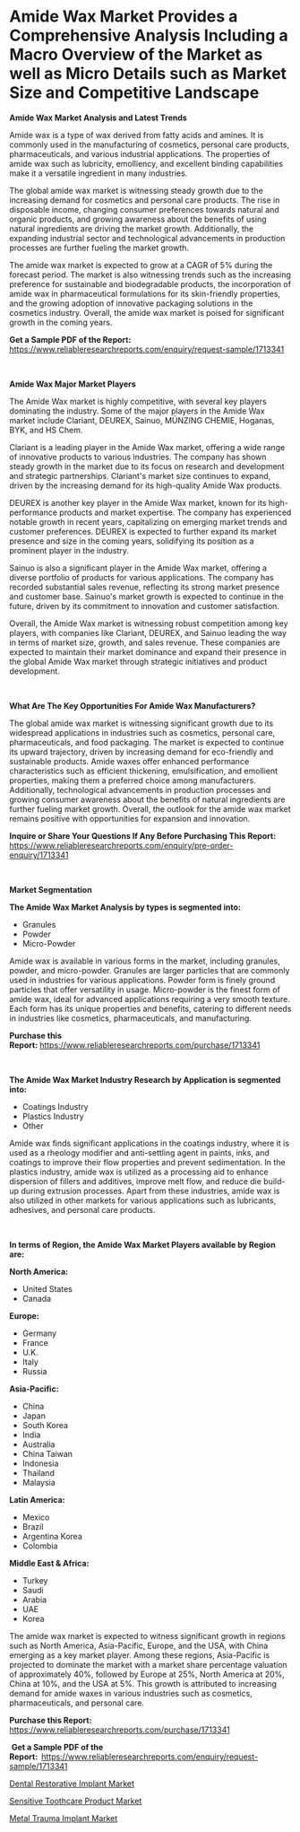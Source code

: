 <p><h1>Amide Wax Market Provides a Comprehensive Analysis Including a Macro Overview of the Market as well as Micro Details such as Market Size and Competitive Landscape</h1></p><p><strong>Amide Wax Market Analysis and Latest Trends</strong></p>
<p><p>Amide wax is a type of wax derived from fatty acids and amines. It is commonly used in the manufacturing of cosmetics, personal care products, pharmaceuticals, and various industrial applications. The properties of amide wax such as lubricity, emolliency, and excellent binding capabilities make it a versatile ingredient in many industries.</p><p>The global amide wax market is witnessing steady growth due to the increasing demand for cosmetics and personal care products. The rise in disposable income, changing consumer preferences towards natural and organic products, and growing awareness about the benefits of using natural ingredients are driving the market growth. Additionally, the expanding industrial sector and technological advancements in production processes are further fueling the market growth.</p><p>The amide wax market is expected to grow at a CAGR of 5% during the forecast period. The market is also witnessing trends such as the increasing preference for sustainable and biodegradable products, the incorporation of amide wax in pharmaceutical formulations for its skin-friendly properties, and the growing adoption of innovative packaging solutions in the cosmetics industry. Overall, the amide wax market is poised for significant growth in the coming years.</p></p>
<p><strong>Get a Sample PDF of the Report:&nbsp;</strong> <a href="https://www.reliableresearchreports.com/enquiry/request-sample/1713341">https://www.reliableresearchreports.com/enquiry/request-sample/1713341</a></p>
<p>&nbsp;</p>
<p><strong>Amide Wax Major Market Players</strong></p>
<p><p>The Amide Wax market is highly competitive, with several key players dominating the industry. Some of the major players in the Amide Wax market include Clariant, DEUREX, Sainuo, MÜNZING CHEMIE, Hoganas, BYK, and HS Chem.</p><p>Clariant is a leading player in the Amide Wax market, offering a wide range of innovative products to various industries. The company has shown steady growth in the market due to its focus on research and development and strategic partnerships. Clariant's market size continues to expand, driven by the increasing demand for its high-quality Amide Wax products.</p><p>DEUREX is another key player in the Amide Wax market, known for its high-performance products and market expertise. The company has experienced notable growth in recent years, capitalizing on emerging market trends and customer preferences. DEUREX is expected to further expand its market presence and size in the coming years, solidifying its position as a prominent player in the industry.</p><p>Sainuo is also a significant player in the Amide Wax market, offering a diverse portfolio of products for various applications. The company has recorded substantial sales revenue, reflecting its strong market presence and customer base. Sainuo's market growth is expected to continue in the future, driven by its commitment to innovation and customer satisfaction.</p><p>Overall, the Amide Wax market is witnessing robust competition among key players, with companies like Clariant, DEUREX, and Sainuo leading the way in terms of market size, growth, and sales revenue. These companies are expected to maintain their market dominance and expand their presence in the global Amide Wax market through strategic initiatives and product development.</p></p>
<p>&nbsp;</p>
<p><strong>What Are The Key Opportunities For Amide Wax Manufacturers?</strong></p>
<p><p>The global amide wax market is witnessing significant growth due to its widespread applications in industries such as cosmetics, personal care, pharmaceuticals, and food packaging. The market is expected to continue its upward trajectory, driven by increasing demand for eco-friendly and sustainable products. Amide waxes offer enhanced performance characteristics such as efficient thickening, emulsification, and emollient properties, making them a preferred choice among manufacturers. Additionally, technological advancements in production processes and growing consumer awareness about the benefits of natural ingredients are further fueling market growth. Overall, the outlook for the amide wax market remains positive with opportunities for expansion and innovation.</p></p>
<p><strong>Inquire or Share Your Questions If Any Before Purchasing This Report:</strong> <a href="https://www.reliableresearchreports.com/enquiry/pre-order-enquiry/1713341">https://www.reliableresearchreports.com/enquiry/pre-order-enquiry/1713341</a></p>
<p>&nbsp;</p>
<p><strong>Market Segmentation</strong></p>
<p><strong>The Amide Wax Market Analysis by types is segmented into:</strong></p>
<p><ul><li>Granules</li><li>Powder</li><li>Micro-Powder</li></ul></p>
<p><p>Amide wax is available in various forms in the market, including granules, powder, and micro-powder. Granules are larger particles that are commonly used in industries for various applications. Powder form is finely ground particles that offer versatility in usage. Micro-powder is the finest form of amide wax, ideal for advanced applications requiring a very smooth texture. Each form has its unique properties and benefits, catering to different needs in industries like cosmetics, pharmaceuticals, and manufacturing.</p></p>
<p><strong>Purchase this Report:&nbsp;</strong><a href="https://www.reliableresearchreports.com/purchase/1713341">https://www.reliableresearchreports.com/purchase/1713341</a></p>
<p>&nbsp;</p>
<p><strong>The Amide Wax Market Industry Research by Application is segmented into:</strong></p>
<p><ul><li>Coatings Industry</li><li>Plastics Industry</li><li>Other</li></ul></p>
<p><p>Amide wax finds significant applications in the coatings industry, where it is used as a rheology modifier and anti-settling agent in paints, inks, and coatings to improve their flow properties and prevent sedimentation. In the plastics industry, amide wax is utilized as a processing aid to enhance dispersion of fillers and additives, improve melt flow, and reduce die build-up during extrusion processes. Apart from these industries, amide wax is also utilized in other markets for various applications such as lubricants, adhesives, and personal care products.</p></p>
<p>&nbsp;</p>
<p><strong>In terms of Region, the Amide Wax Market Players available by Region are:</strong></p>
<p>
    <p> <strong> North America: </strong>
        <ul>
            <li>United States</li>
            <li>Canada</li>
        </ul>
        </p> 
    <p> <strong> Europe: </strong>
        <ul>
            <li>Germany</li>
            <li>France</li>
            <li>U.K.</li>
            <li>Italy</li>
            <li>Russia</li>
        </ul>
        </p> 
    <p> <strong> Asia-Pacific: </strong>
        <ul>
            <li>China</li>
            <li>Japan</li>
            <li>South Korea</li>
            <li>India</li>
            <li>Australia</li>
            <li>China Taiwan</li>
            <li>Indonesia</li>
            <li>Thailand</li>
            <li>Malaysia</li>
        </ul>
        </p> 
    <p> <strong> Latin America: </strong>
        <ul>
            <li>Mexico</li>
            <li>Brazil</li>
            <li>Argentina Korea</li>
            <li>Colombia</li>
        </ul>
        </p> 
    <p> <strong> Middle East & Africa: </strong>
        <ul>
            <li>Turkey</li>
            <li>Saudi</li>
            <li>Arabia</li>
            <li>UAE</li>
            <li>Korea</li>
        </ul>
    </p>
    </p>
<p><p>The amide wax market is expected to witness significant growth in regions such as North America, Asia-Pacific, Europe, and the USA, with China emerging as a key market player. Among these regions, Asia-Pacific is projected to dominate the market with a market share percentage valuation of approximately 40%, followed by Europe at 25%, North America at 20%, China at 10%, and the USA at 5%. This growth is attributed to increasing demand for amide waxes in various industries such as cosmetics, pharmaceuticals, and personal care.</p></p>
<p><strong>Purchase this Report: </strong><a href="https://www.reliableresearchreports.com/purchase/1713341">https://www.reliableresearchreports.com/purchase/1713341</a></p>
<p>&nbsp;<strong>Get a Sample PDF of the Report:&nbsp;&nbsp;</strong><a href="https://www.reliableresearchreports.com/enquiry/request-sample/1713341">https://www.reliableresearchreports.com/enquiry/request-sample/1713341</a></p>
<p><strong></strong></p>
<p><p><a href="https://view.publitas.com/reportprime-1/dental-restorative-implant-market-offers-provide-insightful-data-for-the-time-period-from-2023-to-2030-and-also-provide-analysis-based-on-application-type-and-region/">Dental Restorative Implant Market</a></p><p><a href="https://view.publitas.com/reportprime-1/sensitive-toothcare-product-market-research-report-provides-critical-insights-that-can-help-shape-business-development-and-investment-strategies/">Sensitive Toothcare Product Market</a></p><p><a href="https://view.publitas.com/reportprime-1/metal-trauma-implant-market-size-and-growth-market-segmentation-regional-and-country-breakdowns-and-market-trends-for-period-from-2023-2030/">Metal Trauma Implant Market</a></p></p>
